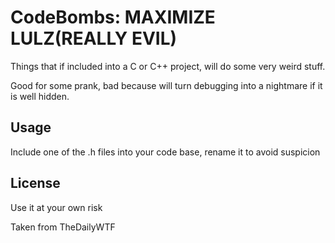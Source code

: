 CodeBombs: MAXIMIZE LULZ(REALLY EVIL)
===============================

Things that if included into a C or C++ project, will do some very weird stuff.

Good for some prank, bad because will turn debugging into a nightmare if it is well hidden.


Usage
------
Include one of the .h files into your code base, rename it to avoid suspicion

License
-------
Use it at your own risk

Taken from TheDailyWTF